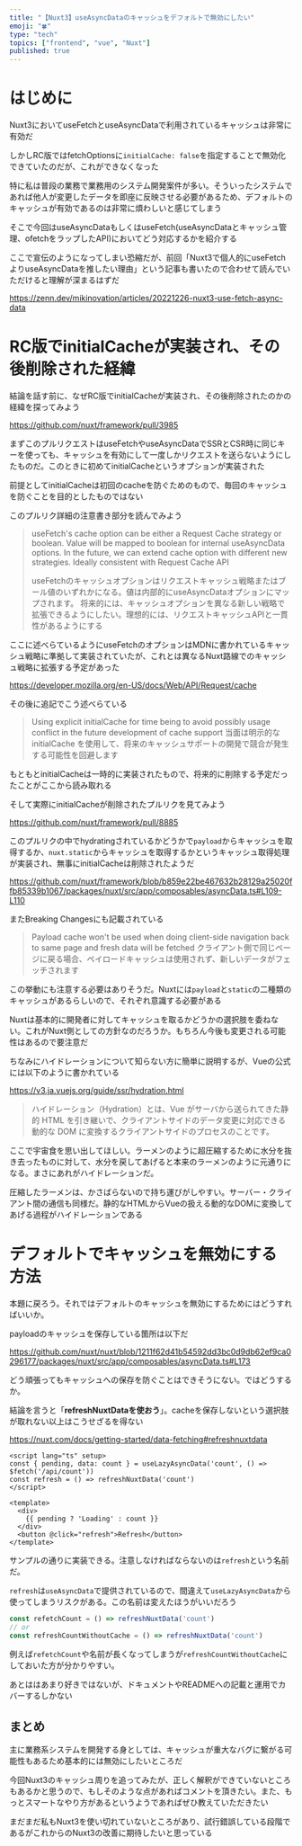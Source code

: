 ```yaml
---
title: "【Nuxt3】useAsyncDataのキャッシュをデフォルトで無効にしたい"
emoji: "🍀"
type: "tech"
topics: ["frontend", "vue", "Nuxt"]
published: true
---
```


# はじめに

Nuxt3においてuseFetchとuseAsyncDataで利用されているキャッシュは非常に有効だ

しかしRC版ではfetchOptionsに`initialCache: false`を指定することで無効化できていたのだが、これができなくなった

特に私は普段の業務で業務用のシステム開発案件が多い。そういったシステムであれば他人が変更したデータを即座に反映させる必要があるため、デフォルトのキャッシュが有効であるのは非常に煩わしいと感じてしまう

そこで今回はuseAsyncDataもしくはuseFetch(useAsyncDataとキャッシュ管理、ofetchをラップしたAPI)においてどう対応するかを紹介する

ここで宣伝のようになってしまい恐縮だが、前回「Nuxt3で個人的にuseFetchよりuseAsyncDataを推したい理由」という記事も書いたので合わせて読んでいただけると理解が深まるはずだ

https://zenn.dev/mikinovation/articles/20221226-nuxt3-use-fetch-async-data

# RC版でinitialCacheが実装され、その後削除された経緯

結論を話す前に、なぜRC版でinitialCacheが実装され、その後削除されたのかの経緯を探ってみよう

https://github.com/nuxt/framework/pull/3985

まずこのプルリクエストはuseFetchやuseAsyncDataでSSRとCSR時に同じキーを使っても、キャッシュを有効にして一度しかリクエストを送らないようにしたものだ。このときに初めてinitialCacheというオプションが実装された

前提としてinitialCacheは初回のcacheを防ぐためのもので、毎回のキャッシュを防ぐことを目的としたものではない

このプルリク詳細の注意書き部分を読んでみよう

> useFetch's cache option can be either a Request Cache strategy or boolean. Value will be mapped to boolean for internal useAsyncData  options.
> In the future, we can extend cache option with different new strategies. Ideally consistent with Request Cache API
> 
> useFetchのキャッシュオプションはリクエストキャッシュ戦略またはブール値のいずれかになる。値は内部的にuseAsyncDataオプションにマップされます。
> 将来的には、キャッシュオプションを異なる新しい戦略で拡張できるようにしたい。理想的には、リクエストキャッシュAPIと一貫性があるようにする

ここに述べらているようにuseFetchのオプションはMDNに書かれているキャッシュ戦略に準拠して実装されていたが、これとは異なるNuxt路線でのキャッシュ戦略に拡張する予定があった

https://developer.mozilla.org/en-US/docs/Web/API/Request/cache

その後に追記でこう述べらている

> Using explicit initialCache for time being to avoid possibly usage conflict in the future development of cache support
> 当面は明示的な initialCache を使用して、将来のキャッシュサポートの開発で競合が発生する可能性を回避します

もともとinitialCacheは一時的に実装されたもので、将来的に削除する予定だったことがここから読み取れる

そして実際にinitialCacheが削除されたプルリクを見てみよう

https://github.com/nuxt/framework/pull/8885

このプルリクの中でhydratingされているかどうかで`payload`からキャッシュを取得するか、`nuxt.static`からキャッシュを取得するかというキャッシュ取得処理が実装され、無事にinitialCacheは削除されたようだ

https://github.com/nuxt/framework/blob/b859e22be467632b28129a25020ffb85339b1067/packages/nuxt/src/app/composables/asyncData.ts#L109-L110

またBreaking Changesにも記載されている

> Payload cache won't be used when doing client-side navigation back to same page and fresh data will be fetched
> クライアント側で同じページに戻る場合、ペイロードキャッシュは使用されず、新しいデータがフェッチされます

この挙動にも注意する必要はありそうだ。Nuxtには`payload`と`static`の二種類のキャッシュがあるらしいので、それぞれ意識する必要がある

Nuxtは基本的に開発者に対してキャッシュを取るかどうかの選択肢を委ねない。これがNuxt側としての方針なのだろうか。もちろん今後も変更される可能性はあるので要注意だ

ちなみにハイドレーションについて知らない方に簡単に説明するが、Vueの公式には以下のように書かれている

https://v3.ja.vuejs.org/guide/ssr/hydration.html

> ハイドレーション（Hydration）とは、Vue がサーバから送られてきた静的 HTML を引き継いで、クライアントサイドのデータ変更に対応できる動的な DOM に変換するクライアントサイドのプロセスのことです。

ここで宇宙食を思い出してほしい。ラーメンのように超圧縮するために水分を抜き去ったものに対して、水分を戻してあげると本来のラーメンのように元通りになる。まさにあれがハイドレーションだ。

圧縮したラーメンは、かさばらないので持ち運びがしやすい。サーバー・クライアント間の通信も同様だ。静的なHTMLからVueの扱える動的なDOMに変換してあげる過程がハイドレーションである

# デフォルトでキャッシュを無効にする方法

本題に戻ろう。それではデフォルトのキャッシュを無効にするためにはどうすればいいか。

payloadのキャッシュを保存している箇所は以下だ

https://github.com/nuxt/nuxt/blob/1211f62d41b54592dd3bc0d9db62ef9ca0296177/packages/nuxt/src/app/composables/asyncData.ts#L173

どう頑張ってもキャッシュへの保存を防ぐことはできそうにない。ではどうするか。

結論を言うと「**refreshNuxtDataを使おう**」。cacheを保存しないという選択肢が取れない以上はこうせざるを得ない

https://nuxt.com/docs/getting-started/data-fetching#refreshnuxtdata

```vue
<script lang="ts" setup>
const { pending, data: count } = useLazyAsyncData('count', () => $fetch('/api/count'))
const refresh = () => refreshNuxtData('count')
</script>

<template>
  <div>
    {{ pending ? 'Loading' : count }}
  </div>
  <button @click="refresh">Refresh</button>
</template>
```

サンプルの通りに実装できる。注意しなければならないのは`refresh`という名前だ。

`refresh`は`useAsyncData`で提供されているので、間違えて`useLazyAsyncData`から使ってしまうリスクがある。この名前は変えたほうがいいだろう

```ts
const refetchCount = () => refreshNuxtData('count')
// or
const refreshCountWithoutCache = () => refreshNuxtData('count')
```

例えば`refetchCount`や名前が長くなってしまうが`refreshCountWithoutCache`にしておいた方が分かりやすい。

あとははあまり好きではないが、ドキュメントやREADMEへの記載と運用でカバーするしかない

## まとめ

主に業務系システムを開発する身としては、キャッシュが重大なバグに繋がる可能性もあるため基本的には無効にしたいところだ

今回Nuxt3のキャッシュ周りを追ってみたが、正しく解釈ができていないところもあるかと思うので、もしそのような点があればコメントを頂きたい。また、もっとスマートなやり方があるというようであればぜひ教えていただきたい

まだまだ私もNuxt3を使い切れていないところがあり、試行錯誤している段階であるがこれからのNuxt3の改善に期待したいと思っている
